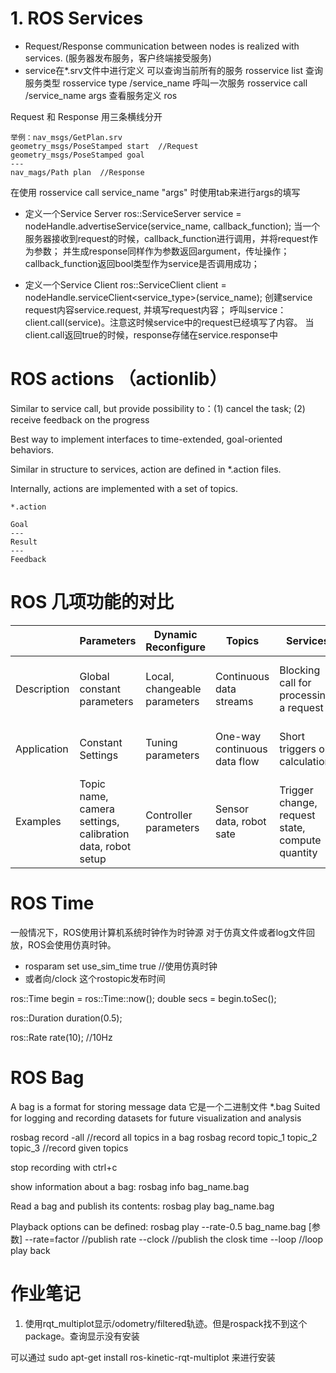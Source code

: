 # 1. ROS Services

* Request/Response communication between nodes is realized with services. (服务器发布服务，客户终端接受服务)
* service在*.srv文件中进行定义
    可以查询当前所有的服务 rosservice list
    查询服务类型 rosservice type /service_name
    呼叫一次服务 rosservice call /service_name args
    查看服务定义 ros
    
Request 和 Response 用三条横线分开

```
举例：nav_msgs/GetPlan.srv
geometry_msgs/PoseStamped start  //Request
geometry_msgs/PoseStamped goal
---
nav_mags/Path plan  //Response
```

在使用
rosservice call service_name "args"
时使用tab来进行args的填写

* 定义一个Service Server
ros::ServiceServer service = nodeHandle.advertiseService(service_name, callback_function);
当一个服务器接收到request的时候，callback_function进行调用，并将request作为参数；
并生成response同样作为参数返回argument，传址操作；
callback_function返回bool类型作为service是否调用成功；

* 定义一个Service Client
ros::ServiceClient client = nodeHandle.serviceClient<service_type>(service_name);
创建service request内容service.request, 并填写request内容；
呼叫service：client.call(service)。注意这时候service中的request已经填写了内容。
当client.call返回true的时候，response存储在service.response中

# ROS actions （actionlib）
Similar to service call, but provide possibility to：(1) cancel the task; (2) receive feedback on the progress

Best way to implement interfaces to time-extended, goal-oriented behaviors.

Similar in structure to services, action are defined in *.action files.

Internally, actions are implemented with a set of topics.

```
*.action

Goal
---
Result
---
Feedback
```

# ROS 几项功能的对比


|   | Parameters | Dynamic Reconfigure | Topics | Services | Actions |
| --- | --- | --- | --- | --- | --- |
| Description | Global constant parameters | Local, changeable parameters | Continuous data streams | Blocking call for processing a request | Non-blocking preemptable oriented task  |
|Application |Constant Settings | Tuning parameters | One-way continuous data flow | Short triggers or calculations |Task executions and robot actions|
|Examples| Topic name, camera settings, calibration data, robot setup| Controller parameters | Sensor data, robot sate| Trigger change, request state, compute quantity| Navigation, motion execution|


# ROS Time
一般情况下，ROS使用计算机系统时钟作为时钟源
对于仿真文件或者log文件回放，ROS会使用仿真时钟。

* rosparam set use_sim_time true //使用仿真时钟
* 或者向/clock 这个rostopic发布时间

ros::Time begin = ros::Time::now();
double secs = begin.toSec();

ros::Duration duration(0.5);

ros::Rate rate(10); //10Hz


# ROS Bag
A bag is a format for storing message data
它是一个二进制文件 *.bag
Suited for logging and recording datasets for future visualization and analysis

rosbag record -all //record all topics in a bag
rosbag record topic_1 topic_2 topic_3 //record given topics

stop recording with ctrl+c

show information about a bag:
rosbag info bag_name.bag

Read a bag and publish its contents:
rosbag play bag_name.bag

Playback options can be defined:
rosbag play --rate-0.5 bag_name.bag
[参数] 
--rate=factor //publish rate
--clock //publish the closk time
--loop //loop play back

# 作业笔记

1. 使用rqt_multiplot显示/odometry/filtered轨迹。但是rospack找不到这个package。查询显示没有安装

可以通过 sudo apt-get install ros-kinetic-rqt-multiplot 来进行安装






